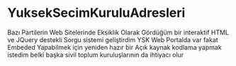 # YuksekSecimKuruluAdresleri
Bazı Partilerin Web Sitelerinde Eksiklik Olarak Gördüğüm bir interaktif  HTML ve JQuery destekli Sorgu sistemi geliştirdim YSK Web Portalda var fakat  Embeded Yapabilmek için  yeniden  hazır bir Açık kaynak  kodlama yapmak  istedim  belki başka sivil toplum kuruluşlarının da ihtiyacı olur 
